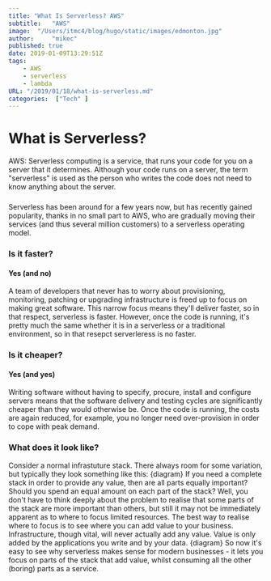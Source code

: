 ```yaml
---
title: "What Is Serverless? AWS"
subtitle:   "AWS"
image:  "/Users/itmc4/blog/hugo/static/images/edmonton.jpg"
author:     "mikec"
published: true
date: 2019-01-09T13:29:51Z
tags:
    - AWS
    - serverless
    - lambda
URL: "/2019/01/18/what-is-serverless.md"
categories:  ["Tech" ]
---
```


# What is Serverless?
AWS:
Serverless computing is a service, that runs your code for you on a server that it determines.
Although your code runs on a server, the term "serverless" is used as the person who writes the code does not need to know anything about the server.
###
Serverless has been around for a few years now, but has recently gained popularity, thanks in no small part to AWS, who are gradually moving their services (and thus several million customers) to a serverless operating model.

### Is it faster?
#### Yes (and  no)
A team of developers that never has to worry about provisioning, monitoring, patching or upgrading infrastructure is freed up to focus on making great software. This narrow focus means they'll deliver faster, so in that respect, serverless is faster. However, once the code is running, it's pretty much the same whether it is in a serverless or a traditional environment, so in that resepct serverleress is no faster.


### Is it cheaper?
#### Yes (and  yes)
Writing software without having to specify, procure, install and configure servers means that the software delivery and testing cycles are significantly cheaper than they would otherwise be. Once the code is running, the costs are again reduced, for example, you no longer need over-provision in order to cope with peak demand.

### What does it look like?
Consider a normal infrastuture stack. There always room for some variation, but typically they look something like this:
{diagram}
If you need a complete stack in order to provide any value, then are all parts equally important? Should you spend an equal amount on each part of the stack? Well, you don't have to think deeply about the problem to realise that some parts of the stack are more important than others, but still it may not be immediately apparent as to where to focus limited resources. The best way to realise where to focus is to see where you can add value to your business. Infrastructure, though vital, will never actually add any value. Value is only added by the applications you write and by your data.
{diagram}
So now it's easy to see why serverless makes sense for modern businesses - it lets you focus on parts of the stack that add value, whilst consuming all the other (boring) parts as a service.



